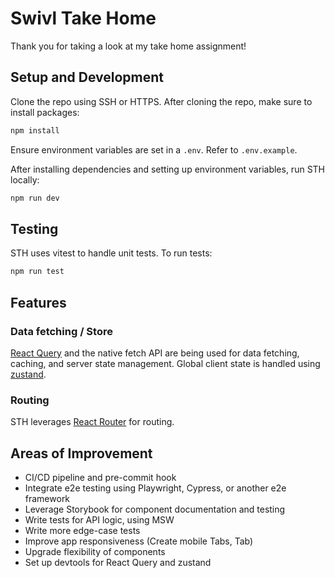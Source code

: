 # Swivl Take Home

Thank you for taking a look at my take home assignment!

## Setup and Development

Clone the repo using SSH or HTTPS.
After cloning the repo, make sure to install packages:

```sh
npm install
```

Ensure environment variables are set in a `.env`. Refer to `.env.example`.

After installing dependencies and setting up environment variables, run STH locally:

```sh
npm run dev
```

## Testing

STH uses vitest to handle unit tests.
To run tests:

```sh
npm run test
```

## Features

### Data fetching / Store

[React Query](https://tanstack.com/query/latest/docs/framework/react/overview) and the native fetch API are being used for data fetching, caching, and server state management.
Global client state is handled using [zustand](https://zustand.docs.pmnd.rs/getting-started/introduction).

### Routing

STH leverages [React Router](https://reactrouter.com/start/library/routing) for routing.

## Areas of Improvement

- CI/CD pipeline and pre-commit hook
- Integrate e2e testing using Playwright, Cypress, or another e2e framework
- Leverage Storybook for component documentation and testing
- Write tests for API logic, using MSW
- Write more edge-case tests
- Improve app responsiveness (Create mobile Tabs, Tab)
- Upgrade flexibility of components
- Set up devtools for React Query and zustand
